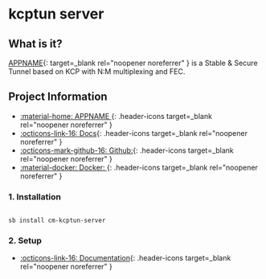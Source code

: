 # kcptun server

## What is it?

[APPNAME](https://github.com/xtaci/kcptun){: target=_blank rel="noopener noreferrer" } is a Stable & Secure Tunnel based on KCP with N:M multiplexing and FEC.

## Project Information

- [:material-home: APPNAME ](https://github.com/xtaci/kcptun){: .header-icons target=_blank rel="noopener noreferrer" }
- [:octicons-link-16: Docs](https://github.com/xtaci/kcptun){: .header-icons target=_blank rel="noopener noreferrer" }
- [:octicons-mark-github-16: Github:](https://github.com/xtaci/kcptun){: .header-icons target=_blank rel="noopener noreferrer" }
- [:material-docker: Docker: ](https://hub.docker.com/r/horjulf/kcptun){: .header-icons target=_blank rel="noopener noreferrer" }

### 1. Installation

``` shell

sb install cm-kcptun-server

```

### 2. Setup

- [:octicons-link-16: Documentation](https://github.com/xtaci/kcptun){: .header-icons target=_blank rel="noopener noreferrer" }
